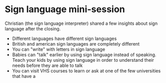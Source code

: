 # Sign language mini-session

Christian (the sign language interpreter) shared a few insights about sign language after the closing.

- Different languages have different sign languages
- British and american sign languages are completely different
- You can "write" with letters in sign language
- Babies can "talk" earlier by using sign language instead of speaking. Teach your kids by using sign language in order
  to understand their needs before they are able to talk
- You can visit VHS courses to learn or ask at one of the few universities that have a
